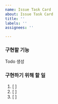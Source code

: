 ```yaml
---
name: Issue Task Card
about: Issue Task Card
title: ''
labels: ''
assignees: ''

---
```


### 구현할 기능
Todo 생성

### 구현하기 위해 할 일 
1. [ ] 
2. [ ]
3. [ ]
